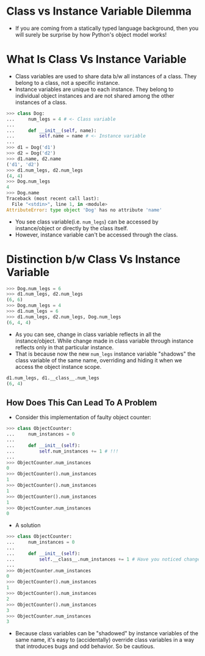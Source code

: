 # Class vs Instance Variable Dilemma

- If you are coming from a statically typed language background, then you will surely be surprise by how Python's object model works!

# What Is Class Vs Instance Variable
- Class variables are used to share data b/w all instances of a class. They belong to a class, not a specific instance.
- Instance variables are unique to each instance. They belong to individual object instances and are not shared
among the other instances of a class.
```python
>>> class Dog:
...     num_legs = 4 # <- Class variable
...     
...     def __init__(self, name):
...         self.name = name # <- Instance variable
... 
>>> d1 = Dog('d1')
>>> d2 = Dog('d2')
>>> d1.name, d2.name
('d1', 'd2')
>>> d1.num_legs, d2.num_legs
(4, 4)
>>> Dog.num_legs
4
>>> Dog.name
Traceback (most recent call last):
  File "<stdin>", line 1, in <module>
AttributeError: type object 'Dog' has no attribute 'name'
```
- You see class variable(i.e. `num_legs`) can be accessed by instance/object or directly by the class itself.
- However, instance variable can't be accessed through the class.
  
# Distinction b/w Class Vs Instance Variable
```python
>>> Dog.num_legs = 6
>>> d1.num_legs, d2.num_legs
(6, 6)
>>> Dog.num_legs = 4
>>> d1.num_legs = 6
>>> d1.num_legs, d2.num_legs, Dog.num_legs
(6, 4, 4)
```
- As you can see, change in class variable reflects in all the instance/object. While change made in class variable through instance reflects only in that particular instance.
- That is because now the new `num_legs` instance variable "shadows" the class variable of the same name, overriding and hiding it when we access the object instance scope.
```python
d1.num_legs, d1.__class__.num_legs
(6, 4)
```

## How Does This Can Lead To A Problem
- Consider this implementation of faulty object counter:
```python
>>> class ObjectCounter:
...     num_instances = 0
...     
...     def __init__(self):
...         self.num_instances += 1 # !!!
... 
>>> ObjectCounter.num_instances
0
>>> ObjectCounter().num_instances
1
>>> ObjectCounter().num_instances
1
>>> ObjectCounter().num_instances
1
>>> ObjectCounter.num_instances   
0
```
- A solution
```python
>>> class ObjectCounter:
...     num_instances = 0
...     
...     def __init__(self):
...         self.__class__.num_instances += 1 # Have you noticed change?
... 
>>> ObjectCounter.num_instances
0
>>> ObjectCounter().num_instances
1
>>> ObjectCounter().num_instances
2
>>> ObjectCounter().num_instances
3
>>> ObjectCounter.num_instances   
3
```
- Because class variables can be "shadowed" by instance variables of the same name, it's easy to (accidentally) override class variables in a way that introduces bugs and odd behavior. So be cautious.

